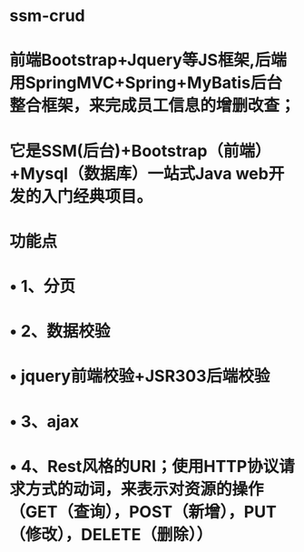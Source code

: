 # ssm-crud
# 前端Bootstrap+Jquery等JS框架,后端用SpringMVC+Spring+MyBatis后台整合框架，来完成员工信息的增删改查；
# 它是SSM(后台)+Bootstrap（前端）+Mysql（数据库）一站式Java web开发的入门经典项目。
# 功能点
# • 1、分页
# • 2、数据校验
# • jquery前端校验+JSR303后端校验
# • 3、ajax
# • 4、Rest风格的URI；使用HTTP协议请求方式的动词，来表示对资源的操作（GET（查询），POST（新增），PUT（修改），DELETE（删除））
